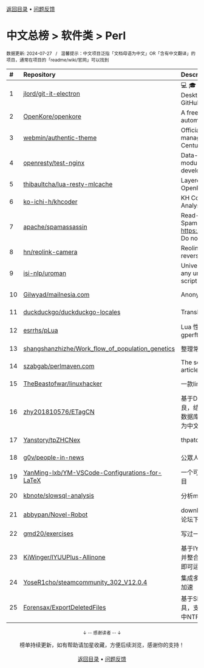 <a href="https://github.com/GrowingGit/GitHub-Chinese-Top-Charts#github中文排行榜">返回目录</a> • <a href="/content/docs/feedback.md">问题反馈</a>

# 中文总榜 > 软件类 > Perl
<sub>数据更新: 2024-07-27&nbsp;&nbsp;&nbsp;/&nbsp;&nbsp;&nbsp;温馨提示：中文项目泛指「文档母语为中文」OR「含有中文翻译」的项目，通常在项目的「readme/wiki/官网」可以找到</sub>

|#|Repository|Description|Stars|Updated|
|:-|:-|:-|:-|:-|
|1|[jlord/git-it-electron](https://github.com/jlord/git-it-electron)|:computer: :mortar_board: Git-it is a (Mac, Win, Linux) Desktop App for Learning Git and GitHub|4632|2024-04-10|
|2|[OpenKore/openkore](https://github.com/OpenKore/openkore)|A free/open source client and automation tool for Ragnarok Online|1256|2024-06-02|
|3|[webmin/authentic-theme](https://github.com/webmin/authentic-theme)|Official theme for the best server management panel of the 21st Century|949|2024-07-25|
|4|[openresty/test-nginx](https://github.com/openresty/test-nginx)|Data-driven test scaffold for Nginx C module and OpenResty Lua library development|436|2024-07-25|
|5|[thibaultcha/lua-resty-mlcache](https://github.com/thibaultcha/lua-resty-mlcache)|Layered caching library for OpenResty|395|2024-02-09|
|6|[ko-ichi-h/khcoder](https://github.com/ko-ichi-h/khcoder)|KH Coder: for Quantitative Content Analysis or Text Mining|308|2024-06-12|
|7|[apache/spamassassin](https://github.com/apache/spamassassin)|Read-only mirror of Apache SpamAssassin. Submit patches to https://bz.apache.org/SpamAssassin/. Do not send pull requests|279|2024-07-26|
|8|[hn/reolink-camera](https://github.com/hn/reolink-camera)|Reolink RLC-410-5MP IP camera reverse engineered technical details|141|2024-02-11|
|9|[isi-nlp/uroman](https://github.com/isi-nlp/uroman)|Universal Romanizer that can convert any unicode script to roman (latin) script|133|2024-07-26|
|10|[Gilwyad/mailnesia.com](https://github.com/Gilwyad/mailnesia.com)|Anonymous Email in Seconds|102|2024-03-21|
|11|[duckduckgo/duckduckgo-locales](https://github.com/duckduckgo/duckduckgo-locales)|Translation files for duckduckgo.com|95|2024-07-26|
|12|[esrrhs/pLua](https://github.com/esrrhs/pLua)|Lua 性能分析工具 Lua profiler tool like gperftools|88|2024-04-23|
|13|[shangshanzhizhe/Work_flow_of_population_genetics](https://github.com/shangshanzhizhe/Work_flow_of_population_genetics)|整理常用的群体遗传学分析流程和脚本|85|2024-05-30|
|14|[szabgab/perlmaven.com](https://github.com/szabgab/perlmaven.com)|The source files of the Perl Maven articles|68|2024-06-14|
|15|[TheBeastofwar/linuxhacker](https://github.com/TheBeastofwar/linuxhacker)|一款linux 内网渗透辅助工具|63|2024-01-31|
|16|[zhy201810576/ETagCN](https://github.com/zhy201810576/ETagCN)|基于Difegue编写的E-Hentai插件进行改良，结合EhTagTranslation项目提供的数据库转换来自E-Hentai上的英文标签为中文标签。|51|2024-06-17|
|17|[Yanstory/tpZHCNex](https://github.com/Yanstory/tpZHCNex)|thpatch zh-hans extra patches (Beta)|18|2024-06-18|
|18|[g0v/people-in-news](https://github.com/g0v/people-in-news)|公眾人物新聞的追蹤|17|2024-05-04|
|19|[YanMing-lxb/YM-VSCode-Configurations-for-LaTeX](https://github.com/YanMing-lxb/YM-VSCode-Configurations-for-LaTeX)|一个可以让你轻松本地部署好LaTeX的项目|8|2024-04-05|
|20|[kbnote/slowsql-analysis](https://github.com/kbnote/slowsql-analysis)|分析mysql的慢查询可视化分析|7|2024-04-16|
|21|[abbypan/Novel-Robot](https://github.com/abbypan/Novel-Robot)|download novel / forum thread, 小说/论坛下载器|5|2024-04-28|
|22|[gmd20/exercises](https://github.com/gmd20/exercises)|写过一些练习或者小工具，小代码片段等|4|2024-05-31|
|23|[KiWinger/IYUUPlus-Allinone](https://github.com/KiWinger/IYUUPlus-Allinone)|基于IYUUPlus-Dev原版，优化安装流程并整合为一体包，无需安装其他任何文件即可运行IYUUPlus。|3|2024-07-14|
|24|[YoseR1cho/steamcommunity_302_V12.0.4](https://github.com/YoseR1cho/steamcommunity_302_V12.0.4)|集成多种功能steam工具箱 支持github加速|2|2024-07-12|
|25|[Forensax/ExportDeletedFiles](https://github.com/Forensax/ExportDeletedFiles)|基于SleuthKit套件的删除文件恢复工具，支持恢复DD、E01、AFF镜像文件中NTFS系统的已删除文件|2|2024-03-05|

<div align="center">
    <p><sub>↓ -- 感谢读者 -- ↓</sub></p>
    榜单持续更新，如有帮助请加星收藏，方便后续浏览，感谢你的支持！
</div>

<br/>

<div align="center"><a href="https://github.com/GrowingGit/GitHub-Chinese-Top-Charts#github中文排行榜">返回目录</a> • <a href="/content/docs/feedback.md">问题反馈</a></div>
